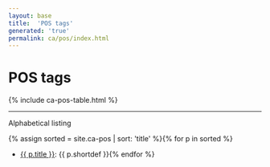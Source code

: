 ```yaml
---
layout: base
title:  'POS tags'
generated: 'true'
permalink: ca/pos/index.html
---
```


# POS tags

{% include ca-pos-table.html %}

----------

Alphabetical listing

{% assign sorted = site.ca-pos | sort: 'title' %}{% for p in sorted %}
* [{{ p.title }}](): {{ p.shortdef }}{% endfor %}
